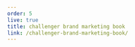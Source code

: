 ```yaml
---
order: 5
live: true
title: challenger brand marketing book
link: /challenger-brand-marketing-book/
--- 
```

